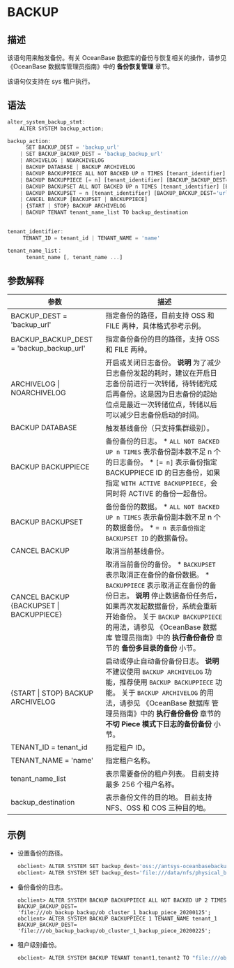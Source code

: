 BACKUP
===========================



描述
-----------------------

该语句用来触发备份。有关 OceanBase 数据库的备份与恢复相关的操作，请参见《OceanBase 数据库管理员指南》中的 **备份恢复管理** 章节。

该语句仅支持在 sys 租户执行。

语法
-----------------------

```javascript
alter_system_backup_stmt:
    ALTER SYSTEM backup_action;

backup_action:
      SET BACKUP_DEST = 'backup_url' 
    | SET BACKUP_BACKUP_DEST = 'backup_backup_url'
    | ARCHIVELOG | NOARCHIVELOG
    | BACKUP DATABASE | BACKUP ARCHIVELOG
    | BACKUP BACKUPPIECE ALL NOT BACKED UP n TIMES [tenant_identifier] [BACKUP_BACKUP_DEST='url']
    | BACKUP BACKUPPIECE [= n] [tenant_identifier] [BACKUP_BACKUP_DEST='url'] [WITH ACTIVE BACKUPPIECE]
    | BACKUP BACKUPSET ALL NOT BACKED UP n TIMES [tenant_identifier] [BACKUP_BACKUP_DEST='url']
    | BACKUP BACKUPSET = n [tenant_identifier] [BACKUP_BACKUP_DEST='url']
    | CANCEL BACKUP [BACKUPSET | BACKUPPIECE]
    | {START | STOP} BACKUP ARCHIVELOG
    | BACKUP TENANT tenant_name_list TO backup_destination
   

tenant_identifier:
     TENANT_ID = tenant_id | TENANT_NAME = 'name'

tenant_name_list：
      tenant_name [, tenant_name ...]
```



参数解释
-------------------------



|                  **参数**                  |                                                                                                                                                                     **描述**                                                                                                                                                                     |
|------------------------------------------|------------------------------------------------------------------------------------------------------------------------------------------------------------------------------------------------------------------------------------------------------------------------------------------------------------------------------------------------|
| BACKUP_DEST = 'backup_url'               | 指定备份的路径，目前支持 OSS 和 FILE 两种，具体格式参考示例。                                                                                                                                                                                                                                                                                                           |
| BACKUP_BACKUP_DEST = 'backup_backup_url' | 指定备份备份的目的路径，支持 OSS 和 FILE 两种。                                                                                                                                                                                                                                                                                                                  |
| ARCHIVELOG \| NOARCHIVELOG               | 开启或关闭日志备份。 **说明**  为了减少日志备份发起的耗时，建议在开启日志备份前进行一次转储，待转储完成后再备份。这是因为日志备份的起始位点是最近一次转储位点，转储以后可以减少日志备份启动的时间。                                                                                                                                                                                                          |
| BACKUP DATABASE                          | 触发基线备份（只支持集群级别）。                                                                                                                                                                                                                                                                                                                               |
| BACKUP BACKUPPIECE                       | 备份备份的日志。 * `ALL NOT BACKED UP n TIMES` 表示备份副本数不足 n 个的日志备份。   * `[= n]` 表示备份指定 BACKUPPIECE ID 的日志备份，如果指定 `WITH ACTIVE BACKUPPIECE`，会同时将 ACTIVE 的备份一起备份。                                                                                      |
| BACKUP BACKUPSET                         | 备份备份的数据。 * `ALL NOT BACKED UP n TIMES` 表示备份副本数不足 n 个的数据备份。   * `= n 表示备份指定 BACKUPSET ID` 的数据备份。                                                                                                                                             |
| CANCEL BACKUP                            | 取消当前基线备份。                                                                                                                                                                                                                                                                                                                                      |
| CANCEL BACKUP {BACKUPSET \| BACKUPPIECE} | 取消当前备份的备份。 * `BACKUPSET` 表示取消正在备份的备份数据。   * `BACKUPPIECE` 表示取消正在备份的备份日志。    **说明**  停止数据备份任务后，如果再次发起数据备份，系统会重新开始备份。 关于 `BACKUP BACKUPPIECE` 的用法，请参见 《OceanBase 数据库 管理员指南》中的 **执行备份备份** 章节的 **备份多目录的备份** 小节。 |
| {START \| STOP} BACKUP ARCHIVELOG        | 启动或停止自动备份备份日志。 **说明**  不建议使用 `BACKUP ARCHIVELOG` 功能，推荐使用 `BACKUP BACKUPPIECE` 功能。 关于 `BACKUP ARCHIVELOG` 的用法，请参见 《OceanBase 数据库 管理员指南》中的 **执行备份备份** 章节的 **不切 Piece 模式下日志的备份备份** 小节。                                                                                                            |
| TENANT_ID = tenant_id                    | 指定租户 ID。                                                                                                                                                                                                                                                                                                                                       |
| TENANT_NAME = 'name'                     | 指定租户名称。                                                                                                                                                                                                                                                                                                                                        |
| tenant_name_list                         | 表示需要备份的租户列表。 目前支持最多 256 个租户名称。                                                                                                                                                                                                                                                                                                 |
| backup_destination                       | 表示备份文件的目的地。 目前支持 NFS、OSS 和 COS 三种目的地。                                                                                                                                                                                                                                                                                          |



示例
-----------------------

* 设置备份的路径。

  ```javascript
  obclient> ALTER SYSTEM SET backup_dest='oss://antsys-oceanbasebackup/backup_dir?host=xxx&access_id=xxx&access_key=xxx';
  obclient> ALTER SYSTEM SET backup_dest='file:///data/nfs/physical_backup_dir';
  ```



* 备份备份的日志。

  ```unknow
  obclient> ALTER SYSTEM BACKUP BACKUPPIECE ALL NOT BACKED UP 2 TIMES BACKUP_BACKUP_DEST= 'file:///ob_backup_backup/ob_cluster_1_backup_piece_20200125';
  obclient> ALTER SYSTEM BACKUP BACKUPPIECE 1 TENANT_NAME tenant_1 BACKUP_BACKUP_DEST= 'file:///ob_backup_backup/ob_cluster_1_backup_piece_20200225';
  ```



* 租户级别备份。

  ```javascript
  obclient> ALTER SYSTEM BACKUP TENANT tenant1,tenant2 TO "file:///ob_backup/";
  ```
